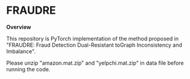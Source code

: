 # FRAUDRE
**Overview** 

This repository is PyTorch implementation of the method proposed in "FRAUDRE: Fraud Detection Dual-Resistant toGraph Inconsistency and Imbalance".

Please unzip "amazon.mat.zip" and "yelpchi.mat.zip" in data file before running the code.

